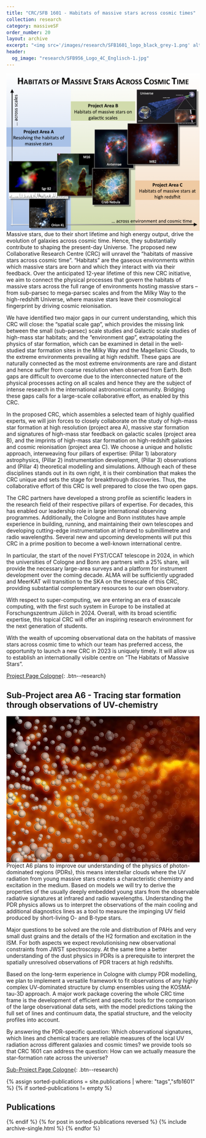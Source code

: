 ```yaml
---
title: "CRC/SFB 1601 - Habitats of massive stars across cosmic times"
collection: research
category: massiveSF
order_number: 20
layout: archive
excerpt: "<img src='/images/research/SFB1601_logo_black_grey-1.png' alt=''>"
header:
  og_image: "research/SFB956_Logo_4C_Englisch-1.jpg"
---
```


<img align="right" src="/images/research/1_SFB2023_overview_title_asm.png">

Massive stars, due to their short lifetime and high energy output, drive the evolution of galaxies across cosmic time. Hence, they substantially contribute to shaping the present-day Universe. The proposed new Collaborative Research Centre (CRC) will unravel the “habitats of massive stars across cosmic time”. “Habitats” are the gaseous environments within which massive stars are born and which they interact with via their feedback. Over the anticipated 12-year lifetime of this new CRC initiative, we aim to connect the physical processes that govern the habitats of massive stars across the full range of environments hosting massive stars – from sub-parsec to mega-parsec scales and from the Milky Way to the high-redshift Universe, where massive stars leave their cosmological fingerprint by driving cosmic reionisation.

We have identified two major gaps in our current understanding, which this CRC will close: the “spatial scale gap”, which provides the missing link between the small (sub-parsec) scale studies and Galactic scale studies of high-mass star habitats; and the “environment gap”, extrapolating the physics of star formation, which can be examined in detail in the well-studied star formation sites in the Milky Way and the Magellanic Clouds, to the extreme environments prevailing at high redshift. These gaps are naturally connected as the most extreme environments are rare and distant and hence suffer from coarse resolution when observed from Earth. Both gaps are difficult to overcome due to the interconnected nature of the physical processes acting on all scales and hence they are the subject of intense research in the international astronomical community. Bridging these gaps calls for a large-scale collaborative effort, as enabled by this CRC.

In the proposed CRC, which assembles a selected team of highly qualified experts, we will join forces to closely collaborate on the study of
high-mass star formation at high resolution (project area A),
massive star formation and signatures of high-mass star feedback on galactic scales (project area B), and
the imprints of high-mass star formation on high-redshift galaxies and cosmic reionisation (project area C).
We choose a unique and holistic approach, interweaving four pillars of expertise: (Pillar 1) laboratory astrophysics, (Pillar 2) instrumentation development, (Pillar 3) observations and (Pillar 4) theoretical modelling and simulations.
Although each of these disciplines stands out in its own right, it is their combination that makes the CRC unique and sets the stage for breakthrough discoveries. Thus, the collaborative effort of this CRC is well prepared to close the two open gaps.

The CRC partners have developed a strong profile as scientific leaders in the research field of their respective pillars of expertise. For decades, this has enabled our leadership role in large international observing programmes. Additionally, the Cologne and Bonn institutes have ample experience in building, running, and maintaining their own telescopes and developing cutting-edge instrumentation at infrared to submillimetre and radio wavelengths. Several new and upcoming developments will put this CRC in a prime position to become a well-known international centre.

In particular, the start of the novel FYST/CCAT telescope in 2024, in which the universities of Cologne and Bonn are partners with a 25% share, will provide the necessary large-area surveys and a platform for instrument development over the coming decade. ALMA will be sufficiently upgraded and MeerKAT will transition to the SKA on the timescale of this CRC, providing substantial complementary resources to our own observatory.

With respect to super-computing, we are entering an era of exascale computing, with the first such system in Europe to be installed at Forschungszentrum Jülich in 2024. Overall, with its broad scientific expertise, this topical CRC will offer an inspiring research environment for the next generation of students.

With the wealth of upcoming observational data on the habitats of massive stars across cosmic time to which our team has preferred access, the opportunity to launch a new CRC in 2023 is uniquely timely. It will allow us to establish an internationally visible centre on “The Habitats of Massive Stars”.

[Project Page Cologne](https://sfb1601.astro.uni-koeln.de/){: .btn--research}

## Sub-Project area A6 - Tracing star formation through observations of UV-chemistry

<img align="right" src="/images/research/clumpy-compose-2.jpg">

Project A6 plans to improve our understanding of the physics of photon-dominated regions (PDRs), this means interstellar clouds where the UV radiation from young massive stars creates a characteristic chemistry and excitation in the medium. Based on models we will try to derive the properties of  the usually deeply embedded young stars from the observable radiative signatures at infrared and radio wavelengths. Understanding the PDR physics allows us to interpret the observations of the main cooling and additional diagnostics lines as a tool to measure the impinging UV field produced by short-living O- and B-type stars.


Major questions to be solved are the role and distribution of PAHs and very small dust grains and the details of the H2 formation and excitation in the ISM. For both aspects we expect revolutionising new observational constraints from JWST spectroscopy. At the same time a better understanding of the dust physics in PDRs is a prerequisite to interpret the spatially unresolved observations of PDR tracers at high redshifts.

Based on the long-term experience in Cologne with clumpy PDR modelling, we plan to implement a versatile framework to fit observations of any highly complex UV-dominated structure by clump ensembles using the KOSMA-tau-3D approach. A major work package covering the whole CRC time frame is the development of efficient and specific tools for the comparison of the large observational data sets, with the model predictions taking the full set of lines and continuum data, the spatial structure, and the velocity profiles into account.

By answering the PDR-specific question: Which observational signatures, which lines and chemical tracers are reliable measures of the local UV radiation across different galaxies and cosmic times? we provide tools so that CRC 1601 can address the question: How can we actually measure the star-formation rate across the universe?

[Sub-Project Page Cologne](https://www.sfb956.de/project/c1){: .btn--research}


{% assign sorted-publications = site.publications | where: "tags","sfb1601" %}
{% if sorted-publications != empty %}
## Publications
{% endif %}
{% for post in sorted-publications reversed %}
    {% include archive-single.html %}
{% endfor %}
